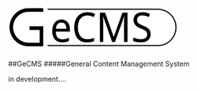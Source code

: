# <img src="docs/images/GeCMS_Hollow.svg" height="80">
##GeCMS
#####General Content Management System

in development....
